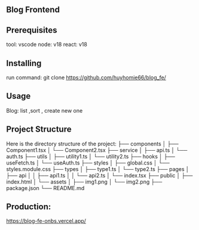 ## Blog Frontend

## Prerequisites
tool: vscode
node: v18
react: v18

## Installing
run command: git clone https://github.com/huyhomie66/blog_fe/

## Usage
Blog: list ,sort , create new one

## Project Structure
Here is the directory structure of the project:
      ├── components
      │ ├── Component1.tsx 
      │ └── Component2.tsx 
      ├── service
      │ ├── api.ts 
      │ └── auth.ts 
      ├── utils
      │ ├── utility1.ts
      │ └── utility2.ts
      ├── hooks
      │ ├── useFetch.ts 
      │ └── useAuth.ts
      ├── styles
      │ ├── global.css 
      │ └── styles.module.css 
      ├── types
      │ ├── type1.ts 
      │ └── type2.ts
      ├── pages
      │ ├── api
      │ │ ├── api1.ts 
      │ │ └── api2.ts 
      │ └── index.tsx
      ├── public
      │ ├── index.html 
      │ └── assets
      │ ├── img1.png 
      │ └── img2.png 
      ├── package.json 
      └── README.md 

## Production:
https://blog-fe-onbs.vercel.app/
